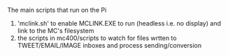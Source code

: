 
The main scripts that run on the Pi 

1. 'mclink.sh' to enable MCLINK.EXE to run (headless i.e. no display) and link to the MC's filesystem
2. the scripts in mc400/scripts to watch for files wrtten to TWEET/EMAIL/IMAGE inboxes and process sending/conversion



